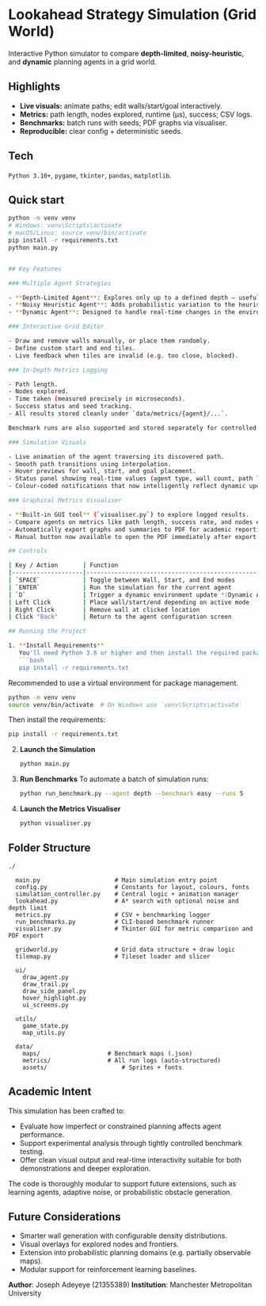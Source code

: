 # Lookahead Strategy Simulation (Grid World)

Interactive Python simulator to compare **depth-limited**, **noisy-heuristic**, and **dynamic** planning agents in a grid world.

## Highlights
- **Live visuals:** animate paths; edit walls/start/goal interactively.
- **Metrics:** path length, nodes explored, runtime (µs), success; CSV logs.
- **Benchmarks:** batch runs with seeds; PDF graphs via visualiser.
- **Reproducible:** clear config + deterministic seeds.

## Tech
`Python 3.10+`, `pygame`, `tkinter`, `pandas`, `matplotlib`.

## Quick start
```bash
python -m venv venv
# Windows: venv\Scripts\activate
# macOS/Linux: source venv/bin/activate
pip install -r requirements.txt
python main.py


## Key Features

### Multiple Agent Strategies

- **Depth-Limited Agent**: Explores only up to a defined depth — useful for modelling cognitive limitations.
- **Noisy Heuristic Agent**: Adds probabilistic variation to the heuristic, simulating uncertainty and imperfect perception.
- **Dynamic Agent**: Designed to handle real-time changes in the environment, re-routing if the world is altered mid-search.

### Interactive Grid Editor

- Draw and remove walls manually, or place them randomly.
- Define custom start and end tiles.
- Live feedback when tiles are invalid (e.g. too close, blocked).

### In-Depth Metrics Logging

- Path length.
- Nodes explored.
- Time taken (measured precisely in microseconds).
- Success status and seed tracking.
- All results stored cleanly under `data/metrics/{agent}/...`.

Benchmark runs are also supported and stored separately for controlled testing.

### Simulation Visuals

- Live animation of the agent traversing its discovered path.
- Smooth path transitions using interpolation.
- Hover previews for wall, start, and goal placement.
- Status panel showing real-time values (agent type, wall count, path length, etc.).
- Colour-coded notifications that now intelligently reflect dynamic updates.

### Graphical Metrics Visualiser

- **Built-in GUI tool** (`visualiser.py`) to explore logged results.
- Compare agents on metrics like path length, success rate, and nodes explored.
- Automatically export graphs and summaries to PDF for academic reporting.
- Manual button now available to open the PDF immediately after export.

## Controls

| Key / Action       | Function                                          |
|--------------------|---------------------------------------------------|
| `SPACE`            | Toggle between Wall, Start, and End modes         |
| `ENTER`            | Run the simulation for the current agent          |
| `D`                | Trigger a dynamic environment update *(Dynamic Agent only)* |
| Left Click         | Place wall/start/end depending on active mode     |
| Right Click        | Remove wall at clicked location                   |
| Click "Back"       | Return to the agent configuration screen          |

## Running the Project

1. **Install Requirements**  
   You'll need Python 3.8 or higher and then install the required packages. You can do this using pip:
   ```bash
   pip install -r requirements.txt
   ```

   Recommended to use a virtual environment for package management.
   ```bash
   python -m venv venv
   source venv/bin/activate  # On Windows use `venv\Scripts\activate`
   ```

   Then install the requirements:
   ```bash
   pip install -r requirements.txt
   ```

2. **Launch the Simulation**
   ```bash
   python main.py
   ```

3. **Run Benchmarks**
   To automate a batch of simulation runs:
   ```bash
   python run_benchmark.py --agent depth --benchmark easy --runs 5
   ```

4. **Launch the Metrics Visualiser**
   ```bash
   python visualiser.py
   ```

## Folder Structure

```
./

  main.py                     # Main simulation entry point
  config.py                   # Constants for layout, colours, fonts
  simulation_controller.py    # Central logic + animation manager
  lookahead.py                # A* search with optional noise and depth limit
  metrics.py                  # CSV + benchmarking logger
  run_benchmarks.py           # CLI-based benchmark runner
  visualiser.py               # Tkinter GUI for metric comparison and PDF export

  gridworld.py                # Grid data structure + draw logic
  tilemap.py                  # Tileset loader and slicer

  ui/
    draw_agent.py
    draw_trail.py
    draw_side_panel.py
    hover_highlight.py
    ui_screens.py

  utils/
    game_state.py
    map_utils.py

  data/
    maps/                   # Benchmark maps (.json)
    metrics/                # All run logs (auto-structured)
    assets/                     # Sprites + fonts
```

## Academic Intent

This simulation has been crafted to:

- Evaluate how imperfect or constrained planning affects agent performance.
- Support experimental analysis through tightly controlled benchmark testing.
- Offer clean visual output and real-time interactivity suitable for both demonstrations and deeper exploration.

The code is thoroughly modular to support future extensions, such as learning agents, adaptive noise, or probabilistic obstacle generation.

## Future Considerations

- Smarter wall generation with configurable density distributions.
- Visual overlays for explored nodes and frontiers.
- Extension into probabilistic planning domains (e.g. partially observable maps).
- Modular support for reinforcement learning baselines.

**Author**: Joseph Adeyeye (21355389)
**Institution**: Manchester Metropolitan University
